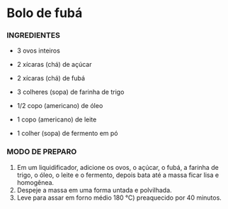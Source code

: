 # Bolo de fubá



### INGREDIENTES

- 3 ovos inteiros

- 2 xícaras (chá) de açúcar

- 2 xícaras (chá) de fubá

- 3 colheres (sopa) de farinha de trigo

- 1/2 copo (americano) de óleo

- 1 copo (americano) de leite

- 1 colher (sopa) de fermento em pó

  

### MODO DE PREPARO

1. Em um liquidificador, adicione os ovos, o açúcar, o fubá, a farinha de trigo, o óleo, o leite e o fermento, depois bata até a massa ficar lisa e homogênea.
2. Despeje a massa em uma forma untada e polvilhada.
3. Leve para assar em forno médio 180 °C) preaquecido por 40 minutos.